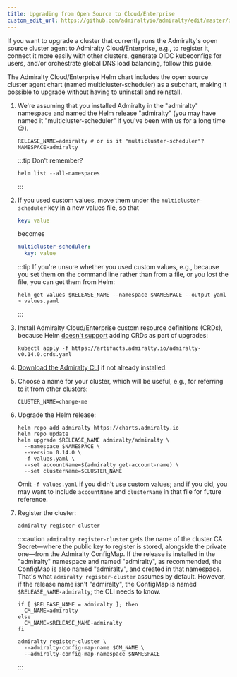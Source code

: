 ```yaml
---
title: Upgrading from Open Source to Cloud/Enterprise
custom_edit_url: https://github.com/admiraltyio/admiralty/edit/master/docs/operator_guide/oss_to_cloud_upgrade.md
---
```


If you want to upgrade a cluster that currently runs the Admiralty's open source cluster agent to Admiralty Cloud/Enterprise, e.g., to register it, connect it more easily with other clusters, generate OIDC kubeconfigs for users, and/or orchestrate global DNS load balancing, follow this guide.

The Admiralty Cloud/Enterprise Helm chart includes the open source cluster agent chart (named multicluster-scheduler) as a subchart, making it possible to upgrade without having to uninstall and reinstall.

1.  We're assuming that you installed Admiralty in the "admiralty" namespace and named the Helm release "admiralty" (you may have named it "multicluster-scheduler" if you've been with us for a long time 😉).

    ```shell
    RELEASE_NAME=admiralty # or is it "multicluster-scheduler"?
    NAMESPACE=admiralty
    ```

    :::tip
    Don't remember?

    ```shell
    helm list --all-namespaces
    ```

    :::

1.  If you used custom values, move them under the `multicluster-scheduler` key in a new values file, so that

    ```yaml
    key: value
    ```

    becomes

    ```yaml
    multicluster-scheduler:
      key: value
    ```

    :::tip
    If you're unsure whether you used custom values, e.g., because you set them on the command line rather than from a file, or you lost the file, you can get them from Helm:

    ```shell
    helm get values $RELEASE_NAME --namespace $NAMESPACE --output yaml > values.yaml
    ```

    :::

1.  Install Admiralty Cloud/Enterprise custom resource definitions (CRDs), because Helm [doesn't support](https://github.com/helm/helm/issues/6581) adding CRDs as part of upgrades:

    ```shell
    kubectl apply -f https://artifacts.admiralty.io/admiralty-v0.14.0.crds.yaml
    ```

1.  [Download the Admiralty CLI](installation.md#command-line-interface) if not already installed.

1.  Choose a name for your cluster, which will be useful, e.g., for referring to it from other clusters:

    ```shell
    CLUSTER_NAME=change-me
    ```

1.  Upgrade the Helm release:

    ```shell
    helm repo add admiralty https://charts.admiralty.io
    helm repo update
    helm upgrade $RELEASE_NAME admiralty/admiralty \
      --namespace $NAMESPACE \
      --version 0.14.0 \
      -f values.yaml \
      --set accountName=$(admiralty get-account-name) \
      --set clusterName=$CLUSTER_NAME
    ```

    Omit `-f values.yaml` if you didn't use custom values; and if you did, you may want to include `accountName` and `clusterName` in that file for future reference.

1.  Register the cluster:

    ```shell
    admiralty register-cluster
    ```

    :::caution
    `admiralty register-cluster` gets the name of the cluster CA Secret—where the public key to register is stored, alongside the private one—from the Admiralty ConfigMap. If the release is installed in the "admiralty" namespace and named "admiralty", as recommended, the ConfigMap is also named "admiralty", and created in that namespace. That's what `admiralty register-cluster` assumes by default. However, if the release name isn't "admiralty", the ConfigMap is named `$RELEASE_NAME-admiralty`; the CLI needs to know.

    ```shell
    if [ $RELEASE_NAME = admiralty ]; then
      CM_NAME=admiralty
    else
      CM_NAME=$RELEASE_NAME-admiralty
    fi

    admiralty register-cluster \
      --admiralty-config-map-name $CM_NAME \
      --admiralty-config-map-namespace $NAMESPACE
    ```

    :::
